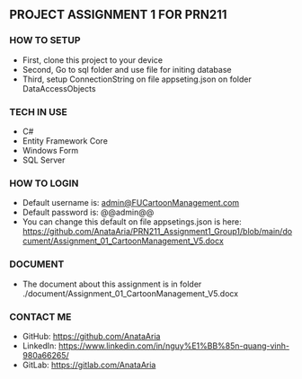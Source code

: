 ## PROJECT ASSIGNMENT 1 FOR PRN211

### HOW TO SETUP
- First, clone this project to your device
- Second, Go to sql folder and use file for initing database
- Third, setup ConnectionString on file appseting.json on folder DataAccessObjects

### TECH IN USE

- C#
- Entity Framework Core
- Windows Form
- SQL Server

### HOW TO LOGIN

- Default username is: admin@FUCartoonManagement.com
- Default password is: @@admin@@
- You can change this default on file appsetings.json is here: https://github.com/AnataAria/PRN211_Assignment1_Group1/blob/main/document/Assignment_01_CartoonManagement_V5.docx

### DOCUMENT
- The document about this assignment is in folder ./document/Assignment_01_CartoonManagement_V5.docx
### CONTACT ME
- GitHub: https://github.com/AnataAria
- LinkedIn: https://www.linkedin.com/in/nguy%E1%BB%85n-quang-vinh-980a66265/
- GitLab: https://gitlab.com/AnataAria


